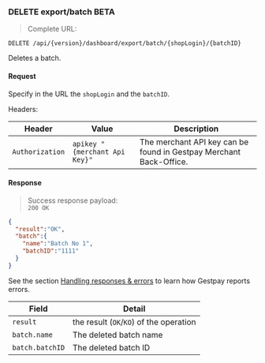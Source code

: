 ### DELETE export/batch <span class="beta">BETA</span>

> Complete URL:

```
DELETE /api/{version}/dashboard/export/batch/{shopLogin}/{batchID}
```

Deletes a batch. 

#### Request 

Specify in the URL the `shopLogin` and the `batchID`. 

Headers: 

| Header          | Value                         | Description                                                        |
| --------------- | ----------------------------- | ------------------------------------------------------------------ |
| `Authorization` | `apikey "{merchant Api Key}"` | The merchant API key can be found in Gestpay Merchant Back-Office. |



#### Response 

> Success response payload:<br>
> `200 OK`

```json
{
  "result":"OK",
  "batch":{
    "name":"Batch No 1",
    "batchID":"1111"
  }
}
```

See the section [Handling responses & errors](#handling-responses-amp-errors) to learn how Gestpay reports errors.

| Field    | Detail  | 
| -------- | ------- | 
| `result` | the result (`OK`/`KO`) of the operation 
| `batch.name` | The deleted batch name 
| `batch.batchID` | The deleted batch ID 